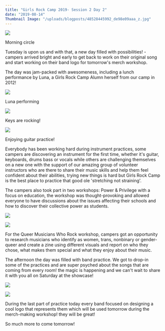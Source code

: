```yaml
---
title: "Girls Rock Camp 2019- Session 2 Day 2"
date: "2019-08-14"
Thumbnail Image: "/uploads/blogposts/48528445992_de98e09aaa_z.jpg"
---
```


![](/uploads/blogposts/48528433667_c97b0a2ccf_z.jpg)

Morning circle

Tuesday is upon us and with that, a new day filled with possibilities! - campers arrived bright and early to get back to work on their original song and start working on their band logo for tomorrow's merch workshop.

The day was jam-packed with awesomeness, including a lunch performance by Luna, a Girls Rock Camp Alumn herself from our camp in 2012!

![](/uploads/blogposts/48530262891_76c6fdf982_z.jpg)

Luna performing

![](/uploads/blogposts/48528160251_2cd523d102_z-1.jpg)

Keys are rocking!

![](/uploads/blogposts/48528336352_eba24cb4fb_z-1.jpg)

Enjoying guitar practice!

Everybody has been working hard during instrument practices, some campers are discovering an instrument for the first time, whether it's guitar, keyboards, drums bass or vocals while others are challenging themselves on a new one with the support of our amazing group of volunteer instructors who are there to share their music skills and help them feel confident about their abilities, trying new things is hard but Girls Rock Camp is the best place to practice that good ole 'stretching not straining'.

The campers also took part in two workshops: Power & Privilege with a focus on education, the workshop was thought-provoking and allowed everyone to have discussions about the issues affecting their schools and how to discover their collective power as students.

![](/uploads/blogposts/48530473752_ac44643531_z-1.jpg)

![](/uploads/blogposts/48530401222_17e1051d67_z.jpg)

For the Queer Musicians Who Rock workshop, campers got an opportunity to research musicians who identify as women, trans, nonbinary or gender-queer and create a zine using different visuals and report on who they chose, what makes them special and what they enjoy about their music.

The afternoon the day was filled with band practice. We got to drop-in some of the practices and are super psyched about the songs that are coming from every room! the magic is happening and we can't wait to share it with you all on Saturday at the showcase!

![](/uploads/blogposts/48528151406_9e01e70abe_z-1.jpg)

![](/uploads/blogposts/48528310012_e298c65c2e_z.jpg)

During the last part of practice today every band focused on designing a cool logo that represents them which will be used tomorrow during the merch-making workshop! they will be great!

So much more to come tomorrow!
